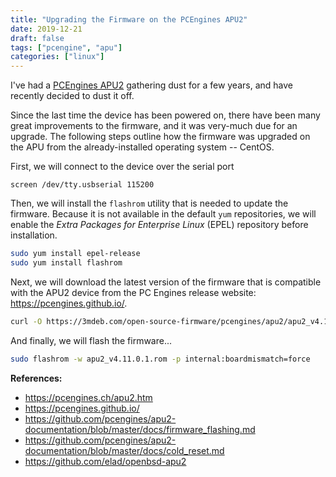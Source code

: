 ```yaml
---
title: "Upgrading the Firmware on the PCEngines APU2"
date: 2019-12-21
draft: false
tags: ["pcengine", "apu"]
categories: ["linux"]
---
```


I've had a [PCEngines APU2](https://pcengines.ch/apu2.htm) gathering dust for a
few years, and have recently decided to dust it off.

Since the last time the device has been powered on, there have been many great
improvements to the firmware, and it was very-much due for an upgrade. The
following steps outline how the firmware was upgraded on the APU from the
already-installed operating system -- CentOS.

First, we will connect to the device over the serial port

```
screen /dev/tty.usbserial 115200
```

Then, we will install the `flashrom` utility that is needed to update the
firmware. Because it is not available in the default `yum` repositories, we
will enable the _Extra Packages for Enterprise Linux_ (EPEL) repository before
installation.

```bash
sudo yum install epel-release
sudo yum install flashrom
```

Next, we will download the latest version of the firmware that is compatible
with the APU2 device from the PC Engines release website:
<https://pcengines.github.io/>.

```bash
curl -O https://3mdeb.com/open-source-firmware/pcengines/apu2/apu2_v4.11.0.1.rom
```

And finally, we will flash the firmware...

```bash
sudo flashrom -w apu2_v4.11.0.1.rom -p internal:boardmismatch=force
```

**References:**

- <https://pcengines.ch/apu2.htm>
- <https://pcengines.github.io/>
- <https://github.com/pcengines/apu2-documentation/blob/master/docs/firmware_flashing.md>
- <https://github.com/pcengines/apu2-documentation/blob/master/docs/cold_reset.md>
- <https://github.com/elad/openbsd-apu2>

